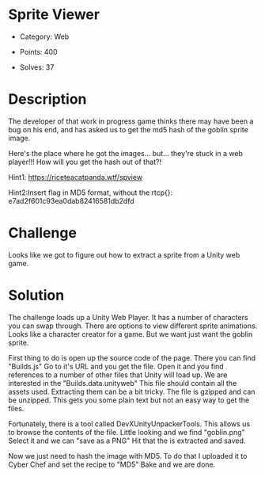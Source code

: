 # Sprite Viewer

* Category: Web

* Points: 400

* Solves: 37


# Description

The developer of that work in progress game thinks there may
have been a bug on his end, and has asked us to get the md5
hash of the goblin sprite image.

Here's the place where he got the images... but... they're
stuck in a web player!!! How will you get the hash out of that?!

Hint1: https://riceteacatpanda.wtf/spview 

Hint2:Insert flag in MD5 format, without the rtcp{}:
e7ad2f601c93ea0dab82416581db2dfd

# Challenge

Looks like we got to figure out how to extract a sprite from a Unity web game.


# Solution

The challenge loads up a Unity Web Player. It has a number of characters you can swap
through. There are options to view different sprite animations. Looks like a character
creator for a game. But we want just want the goblin sprite.

First thing to do is open up the source code of the page. There you can find "Builds.js" 
Go to it's URL and you get the file. Open it and you find references to a number of other 
files that Unity will load up. We are interested in the "Builds.data.unityweb" This file 
should contain all the assets used. Extracting them can be a bit tricky. The file is 
gzipped and can be unzipped. This gets you some plain text but not an easy way to get the 
files.

Fortunately, there is a tool called DevXUnityUnpackerTools. This allows us to browse the
contents of the file. Little looking and we find "goblin.png" Select it and we can "save
as a PNG" Hit that the is extracted and saved. 

Now we just need to hash the image with MD5. To do that I uploaded it to Cyber Chef and 
set the recipe to "MD5" Bake and we are done.
